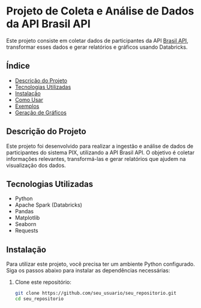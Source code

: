# Projeto de Coleta e Análise de Dados da API Brasil API

Este projeto consiste em coletar dados de participantes da API [Brasil API](https://brasilapi.com.br/api/pix/v1/participants), transformar esses dados e gerar relatórios e gráficos usando Databricks.

## Índice

- [Descrição do Projeto](#descrição-do-projeto)
- [Tecnologias Utilizadas](#tecnologias-utilizadas)
- [Instalação](#instalação)
- [Como Usar](#como-usar)
- [Exemplos](#exemplos)
- [Geração de Gráficos](#geração-de-gráficos)


## Descrição do Projeto

Este projeto foi desenvolvido para realizar a ingestão e análise de dados de participantes do sistema PIX, utilizando a API Brasil API. O objetivo é coletar informações relevantes, transformá-las e gerar relatórios que ajudem na visualização dos dados.

## Tecnologias Utilizadas

- Python
- Apache Spark (Databricks)
- Pandas
- Matplotlib
- Seaborn
- Requests

## Instalação

Para utilizar este projeto, você precisa ter um ambiente Python configurado. Siga os passos abaixo para instalar as dependências necessárias:

1. Clone este repositório:
   ```bash
   git clone https://github.com/seu_usuario/seu_repositorio.git
   cd seu_repositorio
